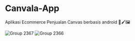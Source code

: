 # Canvala-App
Aplikasi Ecommerce Penjualan Canvas berbasis android 🎨🖌️🖼️


![Group 2367](https://github.com/KEVINGILBERTTODING/Canvala-App/assets/79959818/fe186315-b627-4f5b-85ec-211dfbab84f8)
![Group 2366](https://github.com/KEVINGILBERTTODING/Canvala-App/assets/79959818/2c524f06-3a84-477d-8314-6fd4cde5c047)

